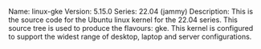 Name:    linux-gke
Version: 5.15.0
Series:  22.04 (jammy)
Description:
    This is the source code for the Ubuntu linux kernel for the 22.04 series. This
    source tree is used to produce the flavours: gke.
    This kernel is configured to support the widest range of desktop, laptop and
    server configurations.
